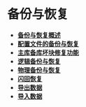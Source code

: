 # 备份与恢复

-   **[备份与恢复概述](备份与恢复概述.md)**  
-   **[配置文件的备份与恢复](配置文件的备份与恢复.md)**  
-   **[主库备库坏块修复功能](主库备库坏块修复功能.md)**  
-   **[逻辑备份与恢复](逻辑备份与恢复.md)**
-   **[物理备份与恢复](物理备份与恢复.md)**
-   **[闪回恢复](闪回恢复.md)**
-   **[导出数据](导出数据.md)**
-   **[导入数据](导入数据.md)**

